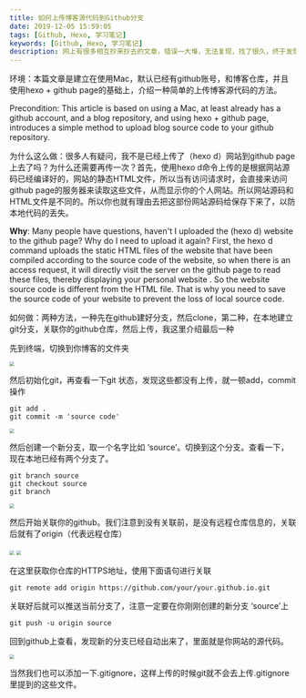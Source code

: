 ```yaml
---
title: 如何上传博客源代码到Github分支
date: 2019-12-05 15:59:05
tags: [Github, Hexo, 学习笔记]
keywords: [Github, Hexo, 学习笔记]
description: 网上有很多相互抄来抄去的文章，错误一大堆，无法复现，找了很久，终于发现一个正确的方法，故自己总结再分享之。
---
```


环境：本篇文章是建立在使用Mac，默认已经有github账号，和博客仓库，并且使用hexo + github page的基础上，介绍一种简单的上传博客源代码的方法。

Precondition: This article is based on using a Mac, at least already has a github account, and a blog repository, and using hexo + github page, introduces a simple method to upload blog source code to your github repository.

为什么这么做：很多人有疑问，我不是已经上传了（hexo d）网站到github page上去了吗？为什么还需要再传一次？首先，使用hexo d命令上传的是根据网站源码已经编译好的，网站的静态HTML文件，所以当有访问请求时，会直接来访问github page的服务器来读取这些文件，从而显示你的个人网站。所以网站源码和HTML文件是不同的。所以你也就有理由去把这部份网站源码给保存下来了，以防本地代码的丢失。

**Why**: Many people have questions, haven't I uploaded the (hexo d) website to the github page? Why do I need to upload it again? First, the hexo d command uploads the static HTML files of the website that have been compiled according to the source code of the website, so when there is an access request, it will directly visit the server on the github page to read these files, thereby displaying your personal website . So the website source code is different from the HTML file. That is why you need to save the source code of your website to prevent the loss of local source code.

如何做：两种方法，一种先在github建好分支，然后clone，第二种，在本地建立git分支，关联你的github仓库，然后上传，我这里介绍最后一种

先到终端，切换到你博客的文件夹

<img src="https://imgur.com/qvCVwzq.jpg" style="zoom:50%;" />

然后初始化git，再查看一下git 状态，发现这些都没有上传，就一顿add，commit操作

```
git add .
git commit -m 'source code'
```

<img src="https://imgur.com/3kcuIrN.jpg" style="zoom:50%;" />

然后创建一个新分支，取一个名字比如 ‘source’。切换到这个分支。查看一下，现在本地已经有两个分支了。

```
git branch source
git checkout source
git branch
```

<img src="https://imgur.com/2chLshU.jpg" style="zoom:50%;" />

然后开始关联你的github。我们注意到没有关联前，是没有远程仓库信息的，关联后就有了origin（代表远程仓库）

<img src="https://imgur.com/980ALyq.jpg" style="zoom:50%;" />

<img src="https://imgur.com/H4cFrVW.jpg" style="zoom:50%;" />

在这里获取你仓库的HTTPS地址，使用下面语句进行关联

```
git remote add origin https://github.com/your/your.github.io.git
```



关联好后就可以推送当前分支了，注意一定要在你刚刚创建的新分支 ‘source’上

```
git push -u origin source
```

回到github上查看，发现新的分支已经自动出来了，里面就是你网站的源代码。

<img src="https://imgur.com/PzvOmgn.jpg" style="zoom:50%;" />

当然我们也可以添加一下.gitignore，这样上传的时候git就不会去上传.gitignore里提到的这些文件。